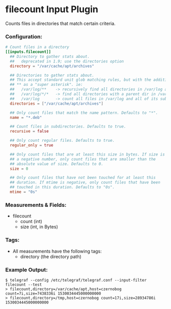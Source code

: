 # filecount Input Plugin

Counts files in directories that match certain criteria.

### Configuration:

```toml
# Count files in a directory
[[inputs.filecount]]
  ## Directory to gather stats about.
  ##   deprecated in 1.9; use the directories option
  directory = "/var/cache/apt/archives"

  ## Directories to gather stats about.
  ## This accept standard unit glob matching rules, but with the addition of
  ## ** as a "super asterisk". ie:
  ##   /var/log/**    -> recursively find all directories in /var/log and count files in each directories
  ##   /var/log/*/*   -> find all directories with a parent dir in /var/log and count files in each directories
  ##   /var/log       -> count all files in /var/log and all of its subdirectories
  directories = ["/var/cache/apt/archives"]

  ## Only count files that match the name pattern. Defaults to "*".
  name = "*.deb"

  ## Count files in subdirectories. Defaults to true.
  recursive = false

  ## Only count regular files. Defaults to true.
  regular_only = true

  ## Only count files that are at least this size in bytes. If size is
  ## a negative number, only count files that are smaller than the
  ## absolute value of size. Defaults to 0.
  size = 0

  ## Only count files that have not been touched for at least this
  ## duration. If mtime is negative, only count files that have been
  ## touched in this duration. Defaults to "0s".
  mtime = "0s"
```

### Measurements & Fields:

- filecount
    - count (int)
    - size (int, in Bytes)

### Tags:

- All measurements have the following tags:
    - directory (the directory path)

### Example Output:

```
$ telegraf --config /etc/telegraf/telegraf.conf --input-filter filecount --test
> filecount,directory=/var/cache/apt,host=czernobog count=7i,size=7438336i 1530034445000000000
> filecount,directory=/tmp,host=czernobog count=17i,size=28934786i 1530034445000000000
```
